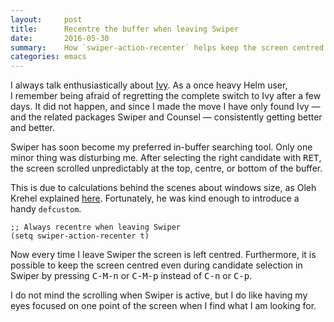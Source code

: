```yaml
---
layout:     post
title:      Recentre the buffer when leaving Swiper
date:       2016-05-30
summary:    How `swiper-action-recenter` helps keep the screen centred.
categories: emacs
---
```


I always talk enthusiastically about
[Ivy](https://github.com/abo-abo/swiper). As a once heavy Helm user, I remember
being afraid of regretting the complete switch to Ivy after a few days. It did
not happen, and since I made the move I have only found Ivy — and the related
packages Swiper and Counsel — consistently getting better and better.

Swiper has soon become my preferred in-buffer searching tool. Only one minor
thing was disturbing me. After selecting the right candidate with
<kbd>RET</kbd>, the screen scrolled unpredictably at the top, centre, or bottom
of the buffer.

This is due to calculations behind the scenes about windows size, as Oleh Krehel
explained
[here](https://github.com/abo-abo/swiper/issues/116#issuecomment-218381046). Fortunately,
he was kind enough to introduce a handy `defcustom`.

```emacs-lisp
;; Always recentre when leaving Swiper
(setq swiper-action-recenter t)
```

Now every time I leave Swiper the screen is left centred. Furthermore, it is
possible to keep the screen centred even during candidate selection in Swiper by
pressing <kbd>C-M-n</kbd> or <kbd>C-M-p</kbd> instead of <kbd>C-n</kbd> or
<kbd>C-p</kbd>.

I do not mind the scrolling when Swiper is active, but I do like having my eyes
focused on one point of the screen when I find what I am looking for.

